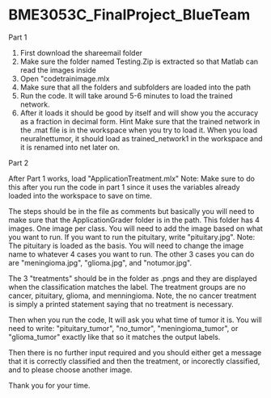 # BME3053C_FinalProject_BlueTeam
Part 1
1. First download the shareemail folder
2. Make sure the folder named Testing.Zip is extracted so that Matlab can read the images inside
3. Open "codetrainimage.mlx
4. Make sure that all the folders and subfolders are loaded into the path
5. Run the code. It will take around 5-6 minutes to load the trained network.
6. After it loads it should be good by itself and will show you the accuracy as a fraction in decimal form.
Hint
Make sure that the trained network in the .mat file is in the workspace when you try to load it. When you load neuralnettumor, it should load as trained_network1 in the workspace and it is renamed into net later on.

Part 2

After Part 1 works, load "ApplicationTreatment.mlx"
Note: Make sure to do this after you run the code in part 1 since it uses the variables already loaded into the workspace to save on time.

The steps should be in the file as comments but basically you will need to make sure that the ApplicationGrader folder is in the path. This folder has 4 images. One image per class. You will need to add the image based on what you want to run. If you want to run the pituitary, write "pituitary.jpg". Note: The pituitary is loaded as the basis. You will need to change the image name to whatever 4 cases you want to run. The other 3 cases you can do are "meningioma.jpg", "glioma.jpg", and "notumor.jpg".

The 3 "treatments" should be in the folder as .pngs and they are displayed when the classification matches the label. The treatment groups are no cancer, pituitary, glioma, and menningioma. Note, the no cancer treatment is simply a printed statement saying that no treatment is necessary.

Then when you run the code, It will ask you what time of tumor it is. You will need to write: "pituitary_tumor", "no_tumor", "meningioma_tumor", or "glioma_tumor" exactly like that so it matches the output labels. 

Then there is no further input required and you should either get a message that it is correctly classified and then the treatment, or incorectly classified, and to please choose another image.

Thank you for your time.
